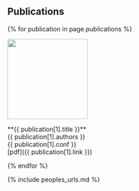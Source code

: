 ## Publications 

{% for publication in page.publications %}
<div class="publication">
    <div><img src="{{ publication[1].image }}" width="180px" /></div>
    <div>
    	<p markdown="1">**{{ publication[1].title }}**
    	<br />
    	{{ publication[1].authors }}
    	<br />
    	{{ publication[1].conf }}
    	<br />
    	[pdf]({{ publication[1].link }})
    	</p>
    </div>
</div>
{% endfor %}

{% include peoples_urls.md %}